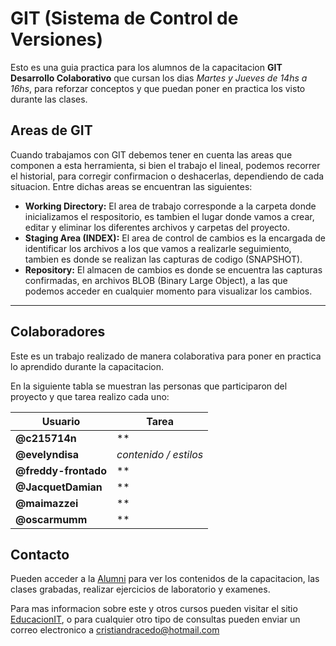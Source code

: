 # GIT (Sistema de Control de Versiones)

Esto es una guia practica para los alumnos de la capacitacion __GIT Desarrollo Colaborativo__ que cursan los dias _Martes y Jueves de 14hs a 16hs_, para reforzar conceptos y que puedan poner en practica los visto durante las clases.

## Areas de GIT

Cuando trabajamos con GIT debemos tener en cuenta las areas que componen a esta herramienta, si bien el trabajo el lineal, podemos recorrer el historial, para corregir confirmacion o deshacerlas, dependiendo de cada situacion. Entre dichas areas se encuentran las siguientes:

* __Working Directory:__ El area de trabajo corresponde a la carpeta donde inicializamos el respositorio, es tambien el lugar donde vamos a crear, editar y eliminar los diferentes archivos y carpetas del proyecto.
* __Staging Area (INDEX):__ El area de control de cambios es la encargada de identificar los archivos a los que vamos a realizarle seguimiento, tambien es donde se realizan las capturas de codigo (SNAPSHOT).
* __Repository:__ El almacen de cambios es donde se encuentra las capturas confirmadas, en archivos BLOB (Binary Large Object), a las que podemos acceder en cualquier momento para visualizar los cambios.

---

## Colaboradores

Este es un trabajo realizado de manera colaborativa para poner en practica lo aprendido durante la capacitacion.

En la siguiente tabla se muestran las personas que participaron del proyecto y que tarea realizo cada uno:

|Usuario|Tarea|
|-|-|
|**@c215714n**|**|
|**@evelyndisa**|*contenido / estilos*|
|**@freddy-frontado**|**|
|**@JacquetDamian**|**|
|**@maimazzei**|**|
|**@oscarmumm**|**|


## Contacto

Pueden acceder a la [Alumni](https://alumni.education) para ver los contenidos de la capacitacion, las clases grabadas, realizar ejercicios de laboratorio y examenes. 

Para mas informacion sobre este y otros cursos pueden visitar el sitio [EducacionIT](https://educacionit.com.ar), o para cualquier otro tipo de consultas pueden enviar un correo electronico a cristiandracedo@hotmail.com